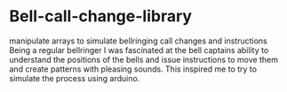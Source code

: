 # Bell-call-change-library
manipulate arrays to simulate bellringing call changes and instructions
Being a regular bellringer I was fascinated at the bell captains ability to understand the positions of the bells and issue instructions to move them and create patterns with pleasing sounds. This inspired me to try to simulate the process using arduino. 

